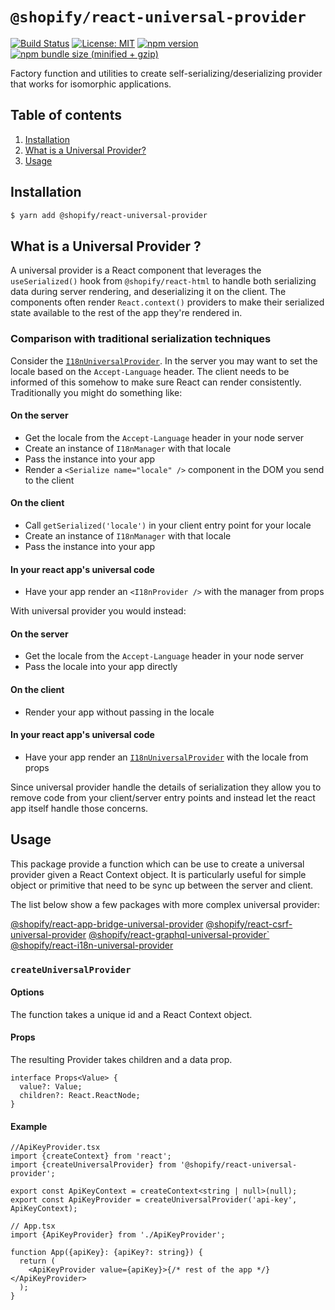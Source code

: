 # `@shopify/react-universal-provider`

[![Build Status](https://travis-ci.org/Shopify/quilt.svg?branch=master)](https://travis-ci.org/Shopify/quilt)
[![License: MIT](https://img.shields.io/badge/License-MIT-green.svg)](LICENSE.md) [![npm version](https://badge.fury.io/js/%40shopify%2Freact-universal-provider.svg)](https://badge.fury.io/js/%40shopify%2Freact-universal-provider.svg) [![npm bundle size (minified + gzip)](https://img.shields.io/bundlephobia/minzip/@shopify/react-universal-provider.svg)](https://img.shields.io/bundlephobia/minzip/@shopify/react-universal-provider.svg)

Factory function and utilities to create self-serializing/deserializing provider that works for isomorphic applications.

## Table of contents

1. [Installation](#installation)
1. [What is a Universal Provider?](#what-is-a-universal-provider)
1. [Usage](#usage)

## Installation

```bash
$ yarn add @shopify/react-universal-provider
```

## What is a Universal Provider ?

A universal provider is a React component that leverages the `useSerialized()` hook from `@shopify/react-html` to handle both serializing data during server rendering, and deserializing it on the client. The components often render `React.context()` providers to make their serialized state available to the rest of the app they're rendered in.

### Comparison with traditional serialization techniques

Consider the [`I18nUniversalProvider`](../react-i18n-universal-provider). In the server you may want to set the locale based on the `Accept-Language` header. The client needs to be informed of this somehow to make sure React can render consistently. Traditionally you might do something like:

#### On the server

- Get the locale from the `Accept-Language` header in your node server
- Create an instance of `I18nManager` with that locale
- Pass the instance into your app
- Render a `<Serialize name="locale" />` component in the DOM you send to the client

#### On the client

- Call `getSerialized('locale')` in your client entry point for your locale
- Create an instance of `I18nManager` with that locale
- Pass the instance into your app

#### In your react app's universal code

- Have your app render an `<I18nProvider />` with the manager from props

With universal provider you would instead:

#### On the server

- Get the locale from the `Accept-Language` header in your node server
- Pass the locale into your app directly

#### On the client

- Render your app without passing in the locale

#### In your react app's universal code

- Have your app render an [`I18nUniversalProvider`](../react-i18n-universal-provider) with the locale from props

Since universal provider handle the details of serialization they allow you to remove code from your client/server entry points and instead let the react app itself handle those concerns.

## Usage

This package provide a function which can be use to create a universal provider given a React Context object.
It is particularly useful for simple object or primitive that need to be sync up between the server and client.

The list below show a few packages with more complex universal provider:

[@shopify/react-app-bridge-universal-provider](../react-app-bridge-universal-provider)
[@shopify/react-csrf-universal-provider](../react-csrf-universal-provider)
[@shopify/react-graphql-universal-provider`](../react-graphql-universal-provider)
[@shopify/react-i18n-universal-provider](../react-i18n-universal-provider)

### `createUniversalProvider`

#### Options

The function takes a unique id and a React Context object.

#### Props

The resulting Provider takes children and a data prop.

```tsx
interface Props<Value> {
  value?: Value;
  children?: React.ReactNode;
}
```

#### Example

```tsx
//ApiKeyProvider.tsx
import {createContext} from 'react';
import {createUniversalProvider} from '@shopify/react-universal-provider';

export const ApiKeyContext = createContext<string | null>(null);
export const ApiKeyProvider = createUniversalProvider('api-key', ApiKeyContext);
```

```tsx
// App.tsx
import {ApiKeyProvider} from './ApiKeyProvider';

function App({apiKey}: {apiKey?: string}) {
  return (
    <ApiKeyProvider value={apiKey}>{/* rest of the app */}</ApiKeyProvider>
  );
}
```
